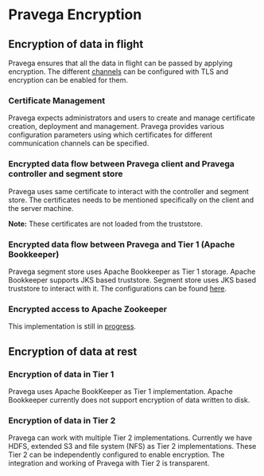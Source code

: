 <!--
Copyright (c) 2017 Dell Inc., or its subsidiaries. All Rights Reserved.

Licensed under the Apache License, Version 2.0 (the "License");
you may not use this file except in compliance with the License.
You may obtain a copy of the License at

    http://www.apache.org/licenses/LICENSE-2.0
-->
# Pravega Encryption

## Encryption of data in flight

Pravega ensures that all the data in flight can be passed by applying encryption.
The different [channels](https://github.com/pravega/pravega/wiki/PDP-23:-Pravega-security----encryption-and-Role-Based-Access-Control#b-encryption-of-data-in-flight-over-network-and-in-tier-1)
can be configured with TLS and encryption can be enabled for them.

### Certificate Management

Pravega expects administrators and users to create and manage certificate creation, deployment and management.
Pravega provides various configuration parameters using which certificates for different communication channels can be specified.

### Encrypted data flow between Pravega client and Pravega controller and segment store

Pravega uses same certificate to interact with the controller and segment store. The certificates needs to be mentioned specifically on the client and the server machine.

**Note:** These certificates are not loaded from the truststore.

### Encrypted data flow between Pravega and Tier 1 (Apache Bookkeeper)

Pravega segment store uses Apache Bookkeeper as Tier 1 storage. Apache Bookkeeper supports JKS based truststore. Segment store uses JKS based truststore to interact with it.
The configurations can be found [here](pravega-security-configurations.md#pravega-segment-store).

### Encrypted access to Apache Zookeeper

This implementation is still in [progress](https://github.com/pravega/pravega/issues/2034).

## Encryption of data at rest

### Encryption of data in Tier 1
Pravega uses Apache BookKeeper as Tier 1 implementation. Apache Bookkeeper currently does not support encryption of data written to disk.

### Encryption of data in Tier 2
Pravega can work with multiple Tier 2 implementations. Currently we have HDFS, extended S3 and file system (NFS) as Tier 2 implementations. These Tier 2 can be independently configured to enable encryption. The integration and working of Pravega with Tier 2 is transparent.
